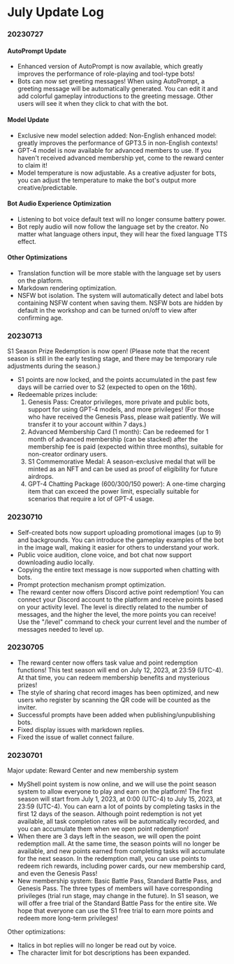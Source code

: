 # July Update Log

### 20230727

#### AutoPrompt Update

* Enhanced version of AutoPrompt is now available, which greatly improves the performance of role-playing and tool-type bots! 
* Bots can now set greeting messages! When using AutoPrompt, a greeting message will be automatically generated. You can edit it and add colorful gameplay introductions to the greeting message. Other users will see it when they click to chat with the bot.

#### Model Update

* Exclusive new model selection added: Non-English enhanced model: greatly improves the performance of GPT3.5 in non-English contexts! 
* GPT-4 model is now available for advanced members to use. If you haven't received advanced membership yet, come to the reward center to claim it! 
* Model temperature is now adjustable. As a creative adjuster for bots, you can adjust the temperature to make the bot's output more creative/predictable.

#### Bot Audio Experience Optimization

* Listening to bot voice default text will no longer consume battery power. 
* Bot reply audio will now follow the language set by the creator. No matter what language others input, they will hear the fixed language TTS effect.

#### Other Optimizations

* Translation function will be more stable with the language set by users on the platform. 
* Markdown rendering optimization. 
* NSFW bot isolation. The system will automatically detect and label bots containing NSFW content when saving them. NSFW bots are hidden by default in the workshop and can be turned on/off to view after confirming age.



### 20230713

S1 Season Prize Redemption is now open! (Please note that the recent season is still in the early testing stage, and there may be temporary rule adjustments during the season.)

* S1 points are now locked, and the points accumulated in the past few days will be carried over to S2 (expected to open on the 16th). 
* Redeemable prizes include: 
  1. Genesis Pass: Creator privileges, more private and public bots, support for using GPT-4 models, and more privileges! (For those who have received the Genesis Pass, please wait patiently. We will transfer it to your account within 7 days.) 
  2. Advanced Membership Card (1 month): Can be redeemed for 1 month of advanced membership (can be stacked) after the membership fee is paid (expected within three months), suitable for non-creator ordinary users. 
  3. S1 Commemorative Medal: A season-exclusive medal that will be minted as an NFT and can be used as proof of eligibility for future airdrops. 
  4. GPT-4 Chatting Package (600/300/150 power): A one-time charging item that can exceed the power limit, especially suitable for scenarios that require a lot of GPT-4 usage.

### 20230710

* Self-created bots now support uploading promotional images (up to 9) and backgrounds. You can introduce the gameplay examples of the bot in the image wall, making it easier for others to understand your work. 
* Public voice audition, clone voice, and bot chat now support downloading audio locally. 
* Copying the entire text message is now supported when chatting with bots. 
* Prompt protection mechanism prompt optimization. 
* The reward center now offers Discord active point redemption! You can connect your Discord account to the platform and receive points based on your activity level. The level is directly related to the number of messages, and the higher the level, the more points you can receive! Use the "/level" command to check your current level and the number of messages needed to level up.

### 20230705

* The reward center now offers task value and point redemption functions! This test season will end on July 12, 2023, at 23:59 (UTC-4). At that time, you can redeem membership benefits and mysterious prizes! 
* The style of sharing chat record images has been optimized, and new users who register by scanning the QR code will be counted as the inviter. 
* Successful prompts have been added when publishing/unpublishing bots. 
* Fixed display issues with markdown replies. 
* Fixed the issue of wallet connect failure.

### 20230701

Major update: Reward Center and new membership system

* MyShell point system is now online, and we will use the point season system to allow everyone to play and earn on the platform! The first season will start from July 1, 2023, at 0:00 (UTC-4) to July 15, 2023, at 23:59 (UTC-4). You can earn a lot of points by completing tasks in the first 12 days of the season. Although point redemption is not yet available, all task completion rates will be automatically recorded, and you can accumulate them when we open point redemption! 
* When there are 3 days left in the season, we will open the point redemption mall. At the same time, the season points will no longer be available, and new points earned from completing tasks will accumulate for the next season. In the redemption mall, you can use points to redeem rich rewards, including power cards, our new membership card, and even the Genesis Pass! 
* New membership system: Basic Battle Pass, Standard Battle Pass, and Genesis Pass. The three types of members will have corresponding privileges (trial run stage, may change in the future). In S1 season, we will offer a free trial of the Standard Battle Pass for the entire site. We hope that everyone can use the S1 free trial to earn more points and redeem more long-term privileges!

Other optimizations:

* Italics in bot replies will no longer be read out by voice. 
* The character limit for bot descriptions has been expanded.